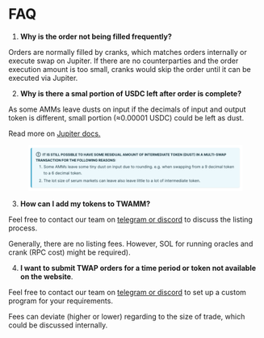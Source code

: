 # FAQ

1. **Why is the order not being filled frequently?**

Orders are normally filled by cranks, which matches orders internally or execute swap on Jupiter. If there are no counterparties and the order execution amount is too small, cranks would skip the order until it can be executed via Jupiter.&#x20;

2. **Why is there a smal portion of USDC left after order is complete?**

As some AMMs leave dusts on input if the decimals of input and output token is different, small portion (≈0.00001 USDC) could be left as dust.

Read more on [Jupiter docs.](https://hub.jup.ag/docs/additional-topics/cpi-smart-contract-integration)

<figure><img src="../.gitbook/assets/Screenshot 2023-05-24 at 6.48.22 PM.png" alt=""><figcaption></figcaption></figure>

3. **How can I add my tokens to TWAMM?**

Feel free to contact our team on [telegram or discord](../links/links.md) to discuss the listing process.&#x20;

Generally, there are no listing fees. However, SOL for running oracles and crank (RPC cost) might be required).

4. **I want to submit TWAP orders for a time period  or token not available on the website**.

Feel free to contact our team on [telegram or discord](../links/links.md) to set up a custom program for your requirements.

Fees can deviate (higher or lower) regarding to the size of trade, which could be discussed internally.

